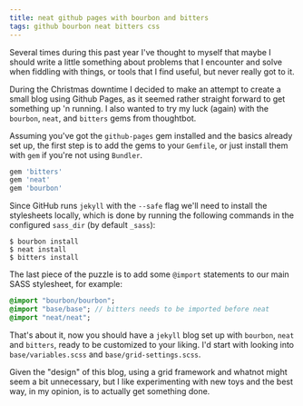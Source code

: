 ```yaml
---
title: neat github pages with bourbon and bitters
tags: github bourbon neat bitters css
---
```


Several times during this past year I've thought to myself that maybe I should
write a little something about problems that I encounter and solve when fiddling
with things, or tools that I find useful, but never really got to it.

During the Christmas downtime I decided to make an attempt to create a small
blog using Github Pages, as it seemed rather straight forward to get something
up 'n running.
I also wanted to try my luck (again) with the `bourbon`, `neat`, and `bitters`
gems from thoughtbot.

Assuming you've got the `github-pages` gem installed and the basics already set
up, the first step is to add the gems to your `Gemfile`, or just install them
with `gem` if you're not using `Bundler`.

```ruby
gem 'bitters'
gem 'neat'
gem 'bourbon'
```

Since GitHub runs `jekyll` with the `--safe` flag we'll need to install the
stylesheets locally, which is done by running the following commands in the
configured `sass_dir` (by default `_sass`):

```shell
$ bourbon install
$ neat install
$ bitters install
```

The last piece of the puzzle is to add some `@import` statements to our main
SASS stylesheet, for example:

```sass
@import "bourbon/bourbon";
@import "base/base"; // bitters needs to be imported before neat
@import "neat/neat";
```

That's about it, now you should have a `jekyll` blog set up with `bourbon`,
`neat` and `bitters`, ready to be customized to your liking.
I'd start with looking into `base/variables.scss` and `base/grid-settings.scss`.

Given the "design" of this blog, using a grid framework and whatnot might seem a
bit unnecessary, but I like experimenting with new toys and the best way, in my
opinion, is to actually get something done.
